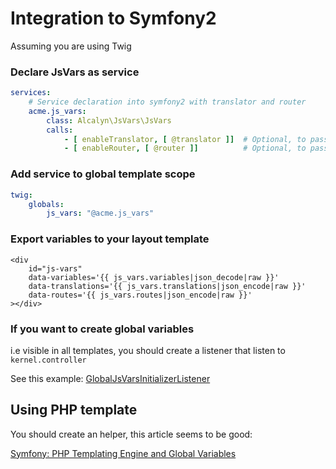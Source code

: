 # Integration to Symfony2

Assuming you are using Twig


### Declare JsVars as service

``` yml
services:
    # Service declaration into symfony2 with translator and router
    acme.js_vars:
        class: Alcalyn\JsVars\JsVars
        calls:
            - [ enableTranslator, [ @translator ]]  # Optional, to pass translations
            - [ enableRouter, [ @router ]]          # Optional, to pass urls
```


### Add service to global template scope

``` yml
twig:
    globals:
        js_vars: "@acme.js_vars"
```


### Export variables to your layout template

``` twig
<div
    id="js-vars"
    data-variables='{{ js_vars.variables|json_decode|raw }}'
    data-translations='{{ js_vars.translations|json_encode|raw }}'
    data-routes='{{ js_vars.routes|json_encode|raw }}'
></div>
```


### If you want to create global variables

i.e visible in all templates, you should create a listener that listen to `kernel.controller`

See this example: [GlobalJsVarsInitializerListener](../examples/GlobalJsVarsInitializerListener.php)


## Using PHP template

You should create an helper, this article seems to be good:

[Symfony: PHP Templating Engine and Global Variables](https://tobymackenzie.wordpress.com/2012/04/26/symfony-php-templating-engine-and-global-variables/)
